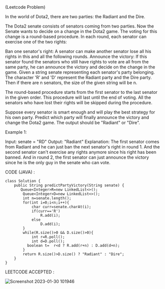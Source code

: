(Leetcode Problem) 

In the world of Dota2, there are two parties: the Radiant and the Dire.

The Dota2 senate consists of senators coming from two parties. Now the Senate wants to decide on a change in the Dota2 game. The voting for this change is a round-based procedure. In each round, each senator can exercise one of the two rights:

Ban one senator's right: A senator can make another senator lose all his rights in this and all the following rounds.
Announce the victory: If this senator found the senators who still have rights to vote are all from the same party, he can announce the victory and decide on the change in the game.
Given a string senate representing each senator's party belonging. The character 'R' and 'D' represent the Radiant party and the Dire party. Then if there are n senators, the size of the given string will be n.

The round-based procedure starts from the first senator to the last senator in the given order. This procedure will last until the end of voting. All the senators who have lost their rights will be skipped during the procedure.

Suppose every senator is smart enough and will play the best strategy for his own party. Predict which party will finally announce the victory and change the Dota2 game. The output should be "Radiant" or "Dire".

 

Example 1:

Input: senate = "RD"
Output: "Radiant"
Explanation: 
The first senator comes from Radiant and he can just ban the next senator's right in round 1. 
And the second senator can't exercise any rights anymore since his right has been banned. 
And in round 2, the first senator can just announce the victory since he is the only guy in the senate who can vote.


CODE (JAVA) :

```
class Solution {
    public String predictPartyVictory(String senate) {
       Queue<Integer>R=new LinkedList<>();
        Queue<Integer>D=new LinkedList<>();
        int n=senate.length();
        for(int i=0;i<n;i++){
            char curr=senate.charAt(i);
            if(curr=='R')
                R.add(i);
            else
                D.add(i);
        }
        while(R.size()>0 && D.size()>0){
            int r=R.poll();
            int d=D.poll();
          boolean t=  r<d ? R.add(r+n) : D.add(d+n);
        }
        return R.size()>D.size() ? "Radiant" : "Dire";
    }
}

```
LEETCODE ACCEPTED :

![Screenshot 2023-01-30 101946](https://user-images.githubusercontent.com/73281015/215390024-aa975974-866d-4f48-82bb-f75c36384468.png)
